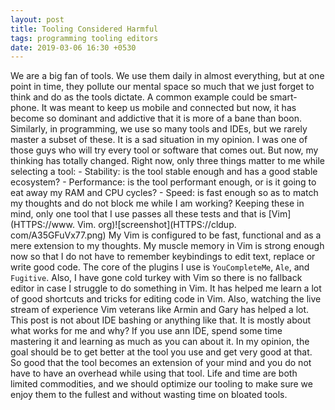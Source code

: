 ```yaml
---
layout: post
title: Tooling Considered Harmful
tags: programming tooling editors
date: 2019-03-06 16:30 +0530
--- 
```


We are a big fan of tools. We use them daily in almost everything, but at one point in time, they pollute our mental space so much that we just forget to think and do as the tools dictate. A common example could be smart-phone. It was meant to keep us mobile and connected but now, it has become so dominant and addictive that it is more of a bane than boon. Similarly, in programming, we use so many tools and IDEs, but we rarely master a subset of these. It is a sad situation in my opinion. I was one of those guys who will try every tool or software that comes out. But now, my thinking has totally changed. Right now, only three things matter to me while selecting a tool: - Stability: is the tool stable enough and has a good stable ecosystem? - Performance: is the tool performant enough, or is it going to eat away my RAM and CPU cycles? - Speed: is fast enough so as to match my thoughts and do not block me while I am working? Keeping these in mind, only one tool that I use passes all these tests and that is [Vim](HTTPS://www. Vim. org)![screenshot](HTTPS://cldup. com/A35GFuVx77.png) My Vim is configured to be fast, functional and as a mere extension to my thoughts. My muscle memory in Vim is strong enough now so that I do not have to remember keybindings to edit text, replace or write good code. The core of the plugins I use is `YouCompleteMe`, `Ale`, and `Fugitive`. Also, I have gone cold turkey with Vim so there is no fallback editor in case I struggle to do something in Vim. It has helped me learn a lot of good shortcuts and tricks for editing code in Vim. Also, watching the live stream of experience Vim veterans like Armin and Gary has helped a lot. This post is not about IDE bashing or anything like that. It is mostly about what works for me and why? If you use ann IDE, spend some time mastering it and learning as much as you can about it. In my opinion, the goal should be to get better at the tool you use and get very good at that. So good that the tool becomes an extension of your mind and you do not have to have an overhead while using that tool. Life and time are both limited commodities, and we should optimize our tooling to make sure we enjoy them to the fullest and without wasting time on bloated tools.

